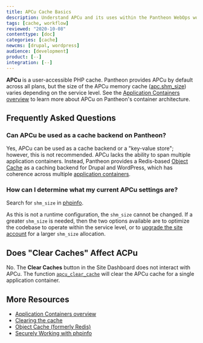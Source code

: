 ```yaml
---
title: APCu Cache Basics
description: Understand APCu and its uses within the Pantheon WebOps workflow.
tags: [cache, workflow]
reviewed: "2020-10-08"
contenttype: [doc]
categories: [cache]
newcms: [drupal, wordpress]
audience: [development]
product: [--]
integration: [--]
---
```


**APCu** is a user-accessible PHP cache. Pantheon provides APCu by default across all plans, but the size of the APCu memory cache ([apc.shm_size](https://www.php.net/manual/en/apcu.configuration.php#ini.apcu.shm-size)) varies depending on the service level. See the [Application Containers overview](/application-containers) to learn more about APCu on Pantheon's container architecture.

## Frequently Asked Questions

### Can APCu be used as a cache backend on Pantheon?

Yes, APCu can be used as a cache backend or a "key-value store"; however, this is not recommended. APCu lacks the ability to span multiple application containers. Instead, Pantheon provides a Redis-based [Object Cache](/guides/object-cache) as a caching backend for Drupal and WordPress, which has coherence across multiple [application containers](/application-containers).

### How can I determine what my current APCu settings are?

Search for `shm_size` in [phpinfo](/guides/secure-development/phpinfo).

As this is not a runtime configuration, the `shm_size` cannot be changed. If a greater `shm_size` is needed, then the two options available are to optimize the codebase to operate within the service level, or to [upgrade the site account](https://www.pantheon.io/plans/pricing?docs "Pantheon Pricing") for a larger `shm_size` allocation.

## Does "Clear Caches" Affect ACPu

No. The **Clear Caches** button in the Site Dashboard does not interact with APCu. The function [`apcu_clear_cache`](https://www.php.net/manual/en/function.apcu-clear-cache.php) will clear the APCu cache for a single application container.

## More Resources

- [Application Containers overview](/application-containers)
- [Clearing the cache](/clear-caches)
- [Object Cache (formerly Redis)](/guides/object-cache)
- [Securely Working with phpinfo](/guides/secure-development/phpinfo)

